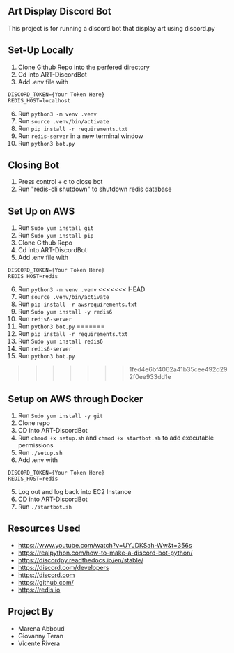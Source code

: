 Art Display Discord Bot
------------------------
This project is for running a discord bot that display art using discord.py

Set-Up Locally
---------------
1. Clone Github Repo into the perfered directory
2. Cd into ART-DiscordBot
3. Add .env file with
```
DISCORD_TOKEN={Your Token Here}
REDIS_HOST=localhost
 ```
6. Run ```python3 -m venv .venv```
7. Run ```source .venv/bin/activate```
8. Run ```pip install -r requirements.txt```
9. Run ```redis-server``` in a new terminal window
10. Run ```python3 bot.py```

Closing Bot
-------------
1. Press control + c to close bot
2. Run "redis-cli shutdown" to shutdown redis database

Set Up on AWS
--------------
1. Run ```Sudo yum install git```
2. Run ```Sudo yum install pip```
3. Clone Github Repo
4. Cd into ART-DiscordBot
5. Add .env file with
```
DISCORD_TOKEN={Your Token Here}
REDIS_HOST=redis
 ```
6. Run ```python3 -m venv .venv```
<<<<<<< HEAD
7. Run ```source .venv/bin/activate```
8. Run ```pip install -r awsrequirements.txt```
9. Run ```Sudo yum install -y redis6```
10. Run ```redis6-server```
11. Run ```python3 bot.py```
=======
7. Run ```pip install -r requirements.txt```
8. Run ```Sudo yum install redis6```
9. Run ```redis6-server```
10. Run ```python3 bot.py```
>>>>>>> 1fed4e6bf4062a41b35cee492d292f0ee933dd1e

Setup on AWS through Docker
-
1. Run ```Sudo yum install -y git```
2. Clone repo
3. CD into ART-DiscordBot
4. Run ```chmod +x setup.sh``` and ```chmod +x startbot.sh``` to add executable permissions
5. Run ```./setup.sh```
6. Add .env with
 ```
DISCORD_TOKEN={Your Token Here}
REDIS_HOST=redis
 ```
5. Log out and log back into EC2 Instance
6. CD into ART-DiscordBot
7. Run ```./startbot.sh```

Resources Used
-----------
* https://www.youtube.com/watch?v=UYJDKSah-Ww&t=356s
* https://realpython.com/how-to-make-a-discord-bot-python/
* https://discordpy.readthedocs.io/en/stable/
* https://discord.com/developers
* https://discord.com
* https://github.com/
* https://redis.io

Project By
------------
* Marena Abboud
* Giovanny Teran
* Vicente Rivera
